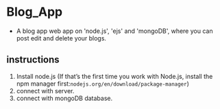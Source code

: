# Blog_App
- A blog app web app on 'node.js', 'ejs' and 'mongoDB', where you can post edit and delete your blogs.

## instructions
1. Install node.js (If that’s the first time you work with Node.js, install the npm manager first:`nodejs.org/en/download/package-manager`)
2. connect with server.
3. connect with mongoDB database.
